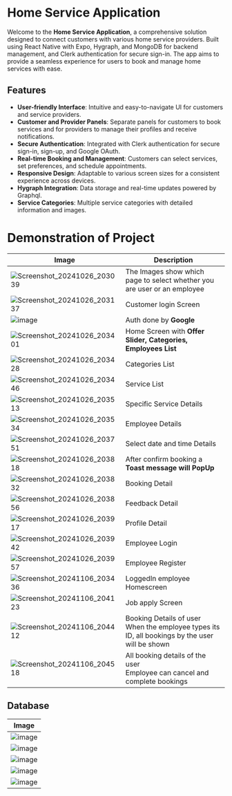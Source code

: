 # Home Service Application

Welcome to the **Home Service Application**, a comprehensive solution designed to connect customers with various home service providers. Built using React Native with Expo, Hygraph, and MongoDB for backend management, and Clerk authentication for secure sign-in. The app aims to provide a seamless experience for users to book and manage home services with ease.

## Features

- **User-friendly Interface**: Intuitive and easy-to-navigate UI for customers and service providers.
- **Customer and Provider Panels**: Separate panels for customers to book services and for providers to manage their profiles and receive notifications.
- **Secure Authentication**: Integrated with Clerk authentication for secure sign-in, sign-up, and Google OAuth.
- **Real-time Booking and Management**: Customers can select services, set preferences, and schedule appointments.
- **Responsive Design**: Adaptable to various screen sizes for a consistent experience across devices.
- **Hygraph Integration**: Data storage and real-time updates powered by Graphql.
- **Service Categories**: Multiple service categories with detailed information and images.

# Demonstration of Project

| Image | Description |
|-------|-------------|
| ![Screenshot_20241026_203039](https://github.com/user-attachments/assets/15496770-84aa-446b-9c00-8363681225ff) | The Images show which page to select whether you are user or an employee |
| ![Screenshot_20241026_203137](https://github.com/user-attachments/assets/e95ad838-bb84-45cd-9e23-a73b8987a976) | Customer login Screen |
| ![image](https://github.com/user-attachments/assets/dbfbf901-feb8-472d-aba0-40bef1bfc5ea) | Auth done by **Google** |
| ![Screenshot_20241026_203401](https://github.com/user-attachments/assets/326337f3-1c41-4925-a295-b5716f7346f6) | Home Screen with **Offer Slider, Categories, Employees List** |
| ![Screenshot_20241026_203428](https://github.com/user-attachments/assets/73bf3b80-c5c3-45cf-972b-181dab79a3b4) | Categories List |
| ![Screenshot_20241026_203446](https://github.com/user-attachments/assets/bff131da-506f-4b3d-b3b8-798427ba73e2) | Service List |
| ![Screenshot_20241026_203513](https://github.com/user-attachments/assets/2fc6b32f-9daa-4530-aad5-1ae95f2fb5e7) | Specific Service Details |
| ![Screenshot_20241026_203534](https://github.com/user-attachments/assets/02c50f0f-304b-4005-86d5-c8c13082a4bd) | Employee Details |
| ![Screenshot_20241026_203751](https://github.com/user-attachments/assets/1332ff01-22c0-40d8-ab88-42268b3fcfff) | Select date and time Details |
| ![Screenshot_20241026_203818](https://github.com/user-attachments/assets/efad58c4-131f-4a52-b7ac-ab4d64ea4ba5) | After confirm booking a **Toast message will PopUp** |
| ![Screenshot_20241026_203832](https://github.com/user-attachments/assets/dc66dc83-0359-444e-a249-94ed42fe1761) | Booking Detail |
| ![Screenshot_20241026_203856](https://github.com/user-attachments/assets/e058cac4-34cb-4eed-be73-876aa7f0d761) | Feedback Detail |
| ![Screenshot_20241026_203917](https://github.com/user-attachments/assets/333dfbc3-c577-4984-8849-882f23eb78aa) | Profile Detail |
| ![Screenshot_20241026_203942](https://github.com/user-attachments/assets/59174307-13f2-44fc-a24c-381638fd5e53) | Employee Login |
| ![Screenshot_20241026_203957](https://github.com/user-attachments/assets/49ea41a4-3583-439c-aa33-83ea2833ec12) | Employee Register |
| ![Screenshot_20241106_203436](https://github.com/user-attachments/assets/2bb0b058-3147-4670-917a-9f07eb2863b4) | LoggedIn employee Homescreen |
| ![Screenshot_20241106_204123](https://github.com/user-attachments/assets/3ca55fa0-a652-459f-9f12-251de6d50d5f) | Job apply Screen |
| ![Screenshot_20241106_204412](https://github.com/user-attachments/assets/9d21e825-e662-443b-a7b7-25153c27a7a6) | Booking Details of user<br>When the employee types its ID, all bookings by the user will be shown |
| ![Screenshot_20241106_204518](https://github.com/user-attachments/assets/a590d12f-1301-4cf2-8b88-3273ba5aa807) | All booking details of the user<br>Employee can cancel and complete bookings |

## Database

| Image |
|-------|
| ![image](https://github.com/user-attachments/assets/084abaf8-dd4a-4326-a608-53948ddc7995) |
| ![image](https://github.com/user-attachments/assets/7dc2ebb5-f4d8-4056-8922-c6862df96f03) |
| ![image](https://github.com/user-attachments/assets/d091751d-dca1-456b-bdd0-16ab05fef558) |
| ![image](https://github.com/user-attachments/assets/fb66116e-58f5-4626-b711-044b230bbffc) |
| ![image](https://github.com/user-attachments/assets/1681726b-3eac-45c5-bde3-d68dc7babf83) |

